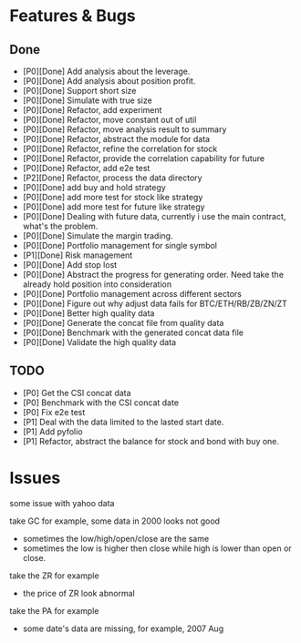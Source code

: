 # Features & Bugs

## Done

- [P0][Done] Add analysis about the leverage.
- [P0][Done] Add analysis about position profit.
- [P0][Done] Support short size
- [P0][Done] Simulate with true size
- [P0][Done] Refactor, add experiment
- [P0][Done] Refactor, move constant out of util
- [P0][Done] Refactor, move analysis result to summary
- [P0][Done] Refactor, abstract the module for data
- [P0][Done] Refactor, refine the correlation for stock
- [P0][Done] Refactor, provide the correlation capability for future
- [P0][Done] Refactor, add e2e test
- [P2][Done] Refactor, process the data directory
- [P0][Done] add buy and hold strategy
- [P0][Done] add more test for stock like strategy
- [P0][Done] add more test for future like strategy
- [P0][Done] Dealing with future data, currently i use the main contract, what's the problem.
- [P0][Done] Simulate the margin trading.
- [P0][Done] Portfolio management for single symbol
- [P1][Done] Risk management
- [P0][Done] Add stop lost
- [P0][Done] Abstract the progress for generating order. Need take the already hold position into consideration
- [P0][Done] Portfolio management across different sectors
- [P0][Done] Figure out why adjust data fails for BTC/ETH/RB/ZB/ZN/ZT
- [P0][Done] Better high quality data
- [P0][Done] Generate the concat file from quality data
- [P0][Done] Benchmark with the generated concat data file
- [P0][Done] Validate the high quality data

## TODO

- [P0] Get the CSI concat data
- [P0] Benchmark with the CSI concat date
- [P0] Fix e2e test
- [P1] Deal with the data limited to the lasted start date.
- [P1] Add pyfolio
- [P1] Refactor, abstract the balance for stock and bond with buy one.


# Issues

some issue with yahoo data

take GC for example, some data in 2000 looks not good
- sometimes the low/high/open/close are the same
- sometimes the low is higher then close while high is lower than open or close.

take the ZR for example
- the price of ZR look abnormal

take the PA for example
- some date's data are missing, for example,  2007 Aug
